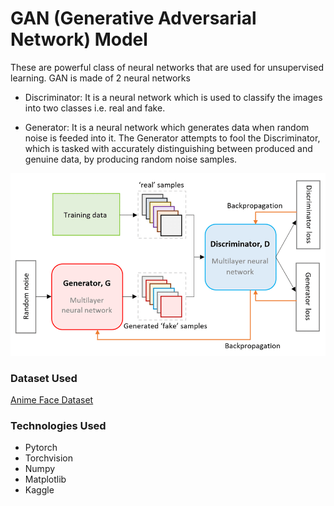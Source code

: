 # GAN (Generative Adversarial Network) Model
These are powerful class of neural networks that are used for unsupervised learning. GAN is made of 2 neural networks

 - Discriminator: It is a neural network which is used to classify the images into two classes i.e. real and fake.
  
 - Generator: It is a neural network which generates data when random noise is feeded into it. The Generator attempts to fool the Discriminator, which is tasked with accurately distinguishing between produced and genuine data, by producing random noise samples.

![GAN Model](./architecture.png)

### Dataset Used
[Anime Face Dataset](https://www.kaggle.com/datasets/splcher/animefacedataset)

### Technologies Used
- Pytorch
- Torchvision
- Numpy
- Matplotlib
- Kaggle